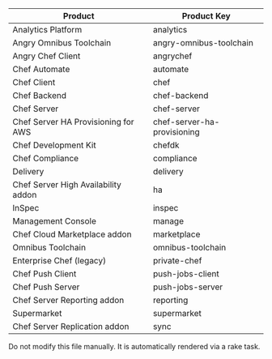 | Product | Product Key  |
| ------- | ------------ |
| Analytics Platform | analytics |
| Angry Omnibus Toolchain | angry-omnibus-toolchain |
| Angry Chef Client | angrychef |
| Chef Automate | automate |
| Chef Client | chef |
| Chef Backend | chef-backend |
| Chef Server | chef-server |
| Chef Server HA Provisioning for AWS | chef-server-ha-provisioning |
| Chef Development Kit | chefdk |
| Chef Compliance | compliance |
| Delivery | delivery |
| Chef Server High Availability addon | ha |
| InSpec | inspec |
| Management Console | manage |
| Chef Cloud Marketplace addon | marketplace |
| Omnibus Toolchain | omnibus-toolchain |
| Enterprise Chef (legacy) | private-chef |
| Chef Push Client | push-jobs-client |
| Chef Push Server | push-jobs-server |
| Chef Server Reporting addon | reporting |
| Supermarket | supermarket |
| Chef Server Replication addon | sync |

Do not modify this file manually. It is automatically rendered via a rake task.
